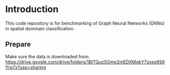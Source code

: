# Introduction
This code repository is for benchmarking of Graph Neural Networks (GNNs) in spatial dommain classification.
## Prepare
Make sure the data is downloaded from: https://drive.google.com/drive/folders/1BITQuzSGme2mEDXMgkY7zxes8S6Yrp7x?usp=sharing

